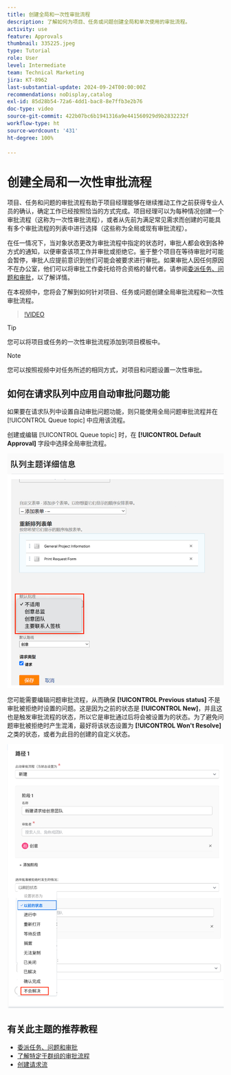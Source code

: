 ```yaml
---
title: 创建全局和一次性审批流程
description: 了解如何为项目、任务或问题创建全局和单次使用的审批流程。
activity: use
feature: Approvals
thumbnail: 335225.jpeg
type: Tutorial
role: User
level: Intermediate
team: Technical Marketing
jira: KT-8962
last-substantial-update: 2024-09-24T00:00:00Z
recommendations: noDisplay,catalog
exl-id: 85d28b54-72a6-4dd1-bac8-8e7ffb3e2b76
doc-type: video
source-git-commit: 422b07bc6b1941316a9e441560929d9b2832232f
workflow-type: ht
source-wordcount: '431'
ht-degree: 100%

---
```


# 创建全局和一次性审批流程

项目、任务和问题的审批流程有助于项目经理能够在继续推动工作之前获得专业人员的确认，确定工作已经按照恰当的方式完成。项目经理可以为每种情况创建一个审批流程（这称为一次性审批流程），或者从先前为满足常见需求而创建的可能具有多个审批流程的列表中进行选择（这些称为全局或现有审批流程）。

在任一情况下，当对象状态更改为审批流程中指定的状态时，审批人都会收到各种方式的通知，以便审查该项工作并审批或拒绝它。鉴于整个项目在等待审批时可能会暂停，审批人应提前意识到他们可能会被要求进行审批。如果审批人因任何原因不在办公室，他们可以将审批工作委托给符合资格的替代者。请参阅[委派任务、问题和审批](/help/manage-work/approval-processes-and-milestone-paths/delegate-approvals.md)，以了解详情。

在本视频中，您将会了解到如何针对项目、任务或问题创建全局审批流程和一次性审批流程。

>[!VIDEO](https://video.tv.adobe.com/v/335225/?quality=12&learn=on)

>[!TIP]
>
>您可以将项目或任务的一次性审批流程添加到项目模板中。

>[!NOTE]
>
>您可以按照视频中对任务所述的相同方式，对项目和问题设置一次性审批。

## 如何在请求队列中应用自动审批问题功能

如果要在请求队列中设置自动审批问题功能，则只能使用全局问题审批流程并在 [!UICONTROL Queue topic] 中应用该流程。

创建或编辑 [!UICONTROL Queue topic] 时，在 **[!UICONTROL Default Approval]** 字段中选择全局审批流程。

![该图显示了如何在队列主题中选择默认审批流程](assets/automatic-issue-approval-1.png)

您可能需要编辑问题审批流程，从而确保 **[!UICONTROL Previous status]** 不是审批被拒绝时设置的问题。这是因为之前的状态是 **[!UICONTROL New]**，并且这也是触发审批流程的状态，所以它是审批通过后将会被设置为的状态。为了避免问题审批被拒绝时产生混淆，最好将该状态设置为 **[!UICONTROL Won't Resolve]** 之类的状态，或者为此目的创建的自定义状态。

![该图显示了在问题被拒绝时更改使用状态](assets/automatic-issue-approval-2.png)


## 有关此主题的推荐教程

* [委派任务、问题和审批](/help/manage-work/approval-processes-and-milestone-paths/delegate-approvals.md)
* [了解特定于群组的审批流程](/help/administration-and-setup/approval-processes-and-milestone-paths/group-specific-approval-processes.md)
* [创建请求流](/help/manage-work/request-queues/create-a-request-flow.md)

